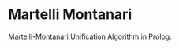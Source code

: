 # Martelli Montanari
[Martelli-Montanari Unification Algorithm](http://www.ale.cs.toronto.edu/docs/ref/ale_trale_ref/ale_trale_ref-node4.html) in Prolog.
